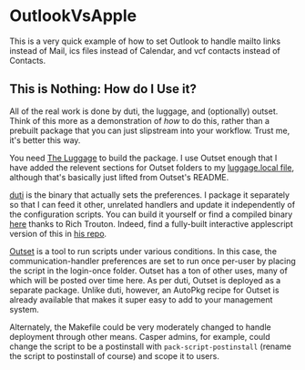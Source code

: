 # OutlookVsApple
This is a very quick example of how to set Outlook to handle mailto links instead of Mail, ics files instead of Calendar, and vcf contacts instead of Contacts.

## This is Nothing: How do I Use it?
All of the real work is done by duti, the luggage, and (optionally) outset. Think of this more as a demonstration of _how_ to do this, rather than a prebuilt package that you can just slipstream into your workflow. Trust me, it's better this way.

You need [The Luggage](https://github.com/unixorn/luggage) to build the package. I use Outset enough that I have added the relevent sections for Outset folders to my [luggage.local file](https://github.com/sheagcraig/dotfiles/blob/master/luggage.local), although that's basically just lifted from Outset's README.

[duti](https://github.com/moretension/duti/releases) is the binary that actually sets the preferences. I package it separately so that I can feed it other, unrelated handlers and update it independently of the configuration scripts. You can build it yourself or find a compiled binary [here](https://github.com/rtrouton/set_microsoft_outlook_as_default_application/blob/master/application_source_components_and_graphics/pre-built_components/duti.zip) thanks to Rich Trouton. Indeed, find a fully-built interactive applescript version of this in [his repo](https://github.com/rtrouton/set_microsoft_outlook_as_default_application).

[Outset](https://github.com/chilcote/outset) is a tool to run scripts under various conditions. In this case, the communication-handler preferences are set to run once per-user by placing the script in the login-once folder. Outset has a ton of other uses, many of which will be posted over time here. As per duti, Outset is deployed as a separate package. Unlike duti, however, an AutoPkg recipe for Outset is already available that makes it super easy to add to your management system.

Alternately, the Makefile could be very moderately changed to handle deployment through other means. Casper admins, for example, could change the script to be a postinstall with `pack-script-postinstall` (rename the script to postinstall of course) and scope it to users.